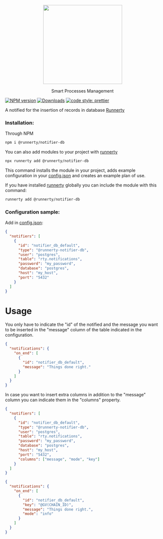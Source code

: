 <p align="center">
  <a href="http://runnerty.io">
    <img height="257" src="https://runnerty.io/assets/header/logo-stroked.png">
  </a>
  <p align="center">Smart Processes Management</p>
</p>

[![NPM version][npm-image]][npm-url] [![Downloads][downloads-image]][npm-url]
<a href="#badge">
  <img alt="code style: prettier" src="https://img.shields.io/badge/code_style-prettier-ff69b4.svg">
</a>


A notified for the insertion of records in database [Runnerty]

### Installation:
Through NPM

```bash
npm i @runnerty/notifier-db
```

You can also add modules to your project with [runnerty]

```bash
npx runnerty add @runnerty/notifier-db
```

This command installs the module in your project, adds example configuration in your [config.json] and creates an example plan of use.

If you have installed [runnerty] globally you can include the module with this command:

```bash
runnerty add @runnerty/notifier-db
```

### Configuration sample:
Add in [config.json]:

```json
{
  "notifiers": [
    {
      "id": "notifier_db_default",
      "type": "@runnerty-notifier-db",
      "user": "postgres",
      "table": "rty.notifications",
      "password": "my_password",
      "database": "postgres",
      "host": "my_host",
      "port": "5432"
    }
  ]
}
```

# Usage

You only have to indicate the "id" of the notified and the message you want to be inserted in the "message" column of the table indicated in the configuration.

```json
{
  "notifications": {
    "on_end": [
      {
        "id": "notifier_db_default",
        "message": "Things done right."
      }
    ]
  }
}
```

In case you want to insert extra columns in addition to the "message" column you can indicate them in the "columns" property.

```json
{
  "notifiers": [
    {
      "id": "notifier_db_default",
      "type": "@runnerty-notifier-db",
      "user": "postgres",
      "table": "rty.notifications",
      "password": "my_password",
      "database": "postgres",
      "host": "my_host",
      "port": "5432",
      "columns": ["message", "mode", "key"]
    }
  ]
}
```

```json
{
  "notifications": {
    "on_end": [
      {
        "id": "notifier_db_default",
        "key": "@GV(CHAIN_ID)",
        "message": "Things done right.",
        "mode": "info"
      }
    ]
  }
}
```

[Runnerty]: https://www.runnerty.io
[downloads-image]: https://img.shields.io/npm/dm/@runnerty/notifier-db.svg
[npm-url]: https://www.npmjs.com/package/@runnerty/notifier-db
[npm-image]: https://img.shields.io/npm/v/@runnerty/notifier-db.svg
[david-badge]: https://david-dm.org/runnerty/notifier-db.svg
[david-badge-url]: https://david-dm.org/runnerty/notifier-db
[config.json]: http://docs.runnerty.io/config/
[plan.json]: http://docs.runnerty.io/plan/